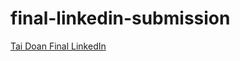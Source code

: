 # final-linkedin-submission

<!--- In the text below, please replace "Your Name" with your name, and provide a link to your LinkedIn in the parenthesis. --->

[Tai Doan Final LinkedIn](https://www.linkedin.com/in/taimdoan/)
